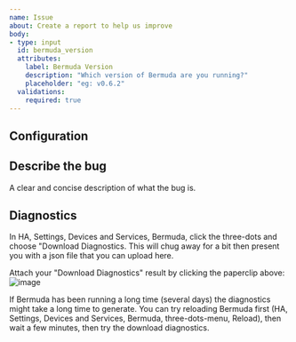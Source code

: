 ```yaml
---
name: Issue
about: Create a report to help us improve
body:
- type: input
  id: bermuda_version
  attributes:
    label: Bermuda Version
    description: "Which version of Bermuda are you running?"
    placeholder: "eg: v0.6.2"
  validations:
    required: true
---
```


<!-- Before you open a new issue:

Thanks for taking the time to report your issue. I'd much rather hear about it
and help find a solution than for you to give up on what Bermuda might be able
to do for you.

Because Bermuda is starting to get a bit popular, and because things can be a bit
tricky to set up at first I'm finding it difficult to spend a lot of individual
time to help solve issues. So if you are able to follow through the instructions
here, it will hopefully help me find the source of the problem more quickly.

Many people bump into the same issues when they first start, so please take a 
look through the Wiki where I try to address most of those FAQ's. Particularly
the "Troubleshooting" page at https://github.com/agittins/bermuda/wiki/Troubleshooting

Bear in mind the Wiki has sub-pages as well. These are usually listed in a menu
on the right-hand side, but might be collapsed into a sub-menu on mobile devices.

Also please search for existing issues, many common things like "my device bounces
between areas" have been brought up hundreds of times already, so the solution
might already be well covered for you there.


You can remove any of these comment blocks an other instructions from your issue
before submitting, but please take care to follow the instructions first!

The more you are able to do to gather the information I need to be able to help,
the quicker you might get a solution, and the more time (and energy) I can spend
on improving Bermuda for all!

-->

## Configuration

<!-- Ideally paste screenshots of the config dialogs, from Config -> Devices and Services -> Bermuda -> CONFIGURE,
then include the first diagnostic screen, the Global Options and Select Devices panels.
You can blur out the last 3 or 4 pairs of numbers in each MAC address for privacy reasons, but it's sometimes helpful
to leave the name and the first few digits (as it often gives a clue to the manufacturer and helps to have something
to reference in discussions).
-->

## Describe the bug

A clear and concise description of what the bug is.

## Diagnostics

In HA, Settings, Devices and Services, Bermuda, click the three-dots and choose "Download Diagnostics.
This will chug away for a bit then present you with a json file that you can upload here.

Attach your "Download Diagnostics" result by clicking the paperclip above:
![image](https://github.com/user-attachments/assets/7a3ce102-0b96-46c5-9289-e3253a6f2164)

If Bermuda has been running a long time (several days) the diagnostics might take a long time
to generate. You can try reloading Bermuda first (HA, Settings, Devices and Services, Bermuda,
three-dots-menu, Reload), then wait a few minutes, then try the download diagnostics.
